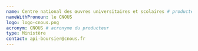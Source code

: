 ```yaml
---
name: Centre national des œuvres universitaires et scolaires # producteur de l'API
nameWithPronoun: le CNOUS
logo: logo-cnous.png
acronym: CNOUS # acronyme du producteur
type: Ministère
contact: api-boursier@cnous.fr
---
```

